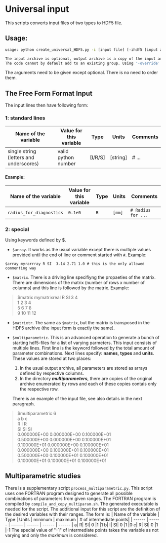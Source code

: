 # Universal input
This scripts converts input files of two types to HDF5 file.

## Usage:
``` bash
usage: python create_universal_HDF5.py -i [input file] [-ihdf5 [input archive]] -ohdf5 [output archive] -g [the group with inputs] [-override]

The input archive is optional, output archive is a copy of the input archive with the inputs added.
The code cannot by default add to an existing group. Using '-override' flag allows this option. Existing datasets are replaced (former are unlinked, consider repacking if applied).
```
The arguments need to be given except optional. There is no need to order them.

## The Free Form Format Input
The input lines then have following form:

### 1: standard lines

| Name of the variable | Value for this variable | Type  |  Units | Comments |
| ------ | ------ | ------ | ------ | ------ |
| single string (letters and underscores) | valid python number | [I/R/S] | [string] | # ... |

#### Example:
| Name of the variable | Value for this variable | Type  |  Units | Comments | 
| ------ | ------ | ------ | ------ | ------ |
| `radius_for_diagnostics` | `0.1e0` | `R` | `[mm]` | `# Radius for ... ` |

### 2: special 
Using keywords defined by $. 
- `$array`. It works as the usual variable except there is multiple values provided until the end of line or comment started with `#`. Example:

`$array myrarrray R SI	3.14 2.71 1.0 # this is the only allowed commenting way`

- `$matrix`. There is a driving line specifiyng the propaeties of the matrix. There are dimensions of the matrix (number of rows x number of columns) and this line is followed by the matrix. Example:


>$matrix	mymatrixreal	R	SI	3	4 \
1	2	3	4\
5	6	7	8\
9	10	11	12

- `$matrixtr`. The same as `$matrix`, but the matrix is transposed in the HDF5 archive (the input form is exactly the same).

- `$multiparametric`. This is an advanced operation to generate a bunch of starting hdf5-files for a list of varying parmeters. This input consists of multiple lines. First line is the keyword followed by the total amount of parameter combinations. Next lines specify: **names**, **types** and **units**. These values are stored at two places:
    1) In the usual output archive, all parameters are stored as arrays defined by respective columns.
    2) In the directory ***multiparameters***, there are copies of the original archive enumerated by rows and each of these copies contais only the respective row.

    There is an example of the input file, see also details in the next paragraph.
>$multiparametric	6 \
a	b	c	\
R	I	R	\
SI	SI	SI	\
0.000000E+00 0.000000E+00 0.100000E+01\
0.500000E+00 0.000000E+00 0.100000E+01\
0.100000E+01 0.000000E+00 0.100000E+01\
0.000000E+00 0.100000E+01 0.100000E+01\
0.500000E+00 0.100000E+01 0.100000E+01\
0.100000E+01 0.100000E+01 0.100000E+01
## Multiparametric studies
There is a supplementary script `process_multiparametric.py`. This script uses one FORTRAN program designed to generate all possible combinations of parameters from given ranges. The FORTRAN program is compiled by `compile_and_copy_multiparam.sh`. The generated executable is needed for the script. The additional input for this script are the definition of the desired variables with their ranges. The form is:
| Name of the variable | Type | Units  |  minimum | maximum | # of intermediate points|
| ------ | ------ | ------ | ------ | ------ | ------ |
a|	R|	SI|	0	|1	|1
b|	I|	SI|	0	|1	|0
c|	R|	SI|	0	|1	|-1
The special value of "-1" of intermediate points takes the variable as not varying and only the *maximum* is considered.


